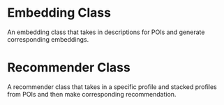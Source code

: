 # Embedding Class

An embedding class that takes in descriptions for POIs and generate corresponding embeddings.

# Recommender Class

A recommender class that takes in a specific profile and stacked profiles from POIs and then make corresponding recommendation.
